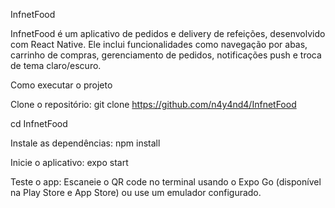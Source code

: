 InfnetFood

InfnetFood é um aplicativo de pedidos e delivery de refeições, desenvolvido com React Native. Ele inclui funcionalidades como navegação por abas, carrinho de compras, gerenciamento de pedidos, notificações push e troca de tema claro/escuro.


Como executar o projeto


Clone o repositório:
git clone <https://github.com/n4y4nd4/InfnetFood>

cd InfnetFood


Instale as dependências:
npm install


Inicie o aplicativo:
expo start


Teste o app:
Escaneie o QR code no terminal usando o Expo Go (disponível na Play Store e App Store) ou use um emulador configurado.

